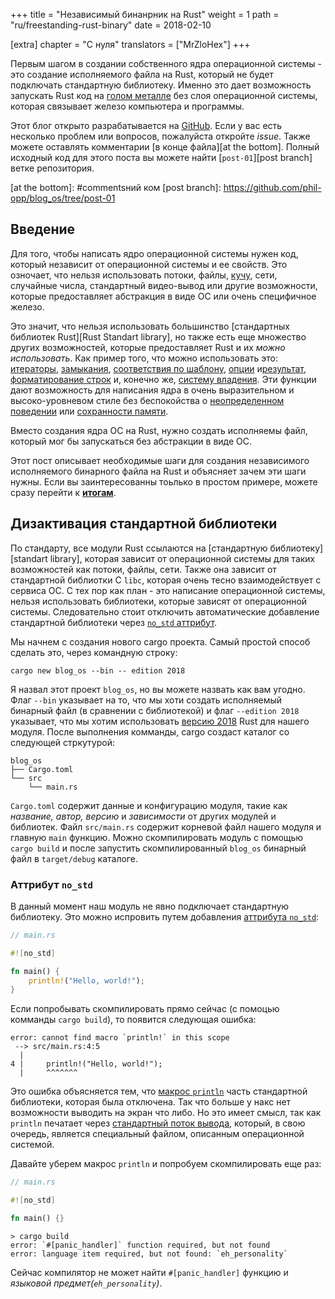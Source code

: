 +++
title = "Независимый бинанрник на Rust"
weight = 1
path = "ru/freestanding-rust-binary"
date = 2018-02-10

[extra]
chapter = "С нуля"
translators = ["MrZloHex"]
+++

Первым шагом в создании собственного ядра операционной системы - это создание исполняемого файла на Rust, который не будет подключать стандартную библиотеку. Именно это дает возможность запускать Rust код на [голом металле][bare metal] без слоя операционной системы, которая связывает железо компьютера и программы.

[bare metal]: https://en.wikipedia.org/wiki/Bare_machine

<!-- more -->

Этот блог открыто разрабатывается на [GitHub]. Если у вас есть несколько проблем или вопросов, пожалуйста откройте _issue_. Также можете оставлять комментарии [в конце файла][at the bottom]. Полный исходный код для этого поста вы можете найти [`post-01`][post branch] ветке репозитория.

[GitHub]: https://github.com/phil-opp/blog_os
[at the bottom]: #commentsний ком
[post branch]: https://github.com/phil-opp/blog_os/tree/post-01

<!-- toc -->

## Введение
Для того, чтобы написать ядро операционной системы нужен код, который независит от операционной системы и ее свойств. Это озночает, что нельзя использовать потоки, файлы, [кучу][heap], сети, случайные числа, стандартный видео-вывод или другие возможности, которые предоставляет абстракция в виде ОС или очень специфичное железо.

[heap]: https://en.wikipedia.org/wiki/Heap_(data_structure)

Это значит, что нельзя использовать большинство [стандартных библиотек Rust][Rust Standart library], но также есть еще множество других возможностей, которые предоставляет Rust и их _можно использовать_. Как пример того, что можно использовать это: [итераторы][iterators], [замыкания][closures], [соответствия по шаблону][pattern matching], [опции][option] и[результат][result], [форматирование строк][string formatting] и, конечно же, [систему владения][ownership system]. Эти функции дают возможность для написания ядра в очень выразительном и высоко-уровневом стиле без беспокойства о [неопределенном поведении][undefined behavior] или [сохранности памяти][memory safety].

[option]: https://doc.rust-lang.org/core/option/
[result]:https://doc.rust-lang.org/core/result/
[Rust standard library]: https://doc.rust-lang.org/std/
[iterators]: https://doc.rust-lang.org/book/ch13-02-iterators.html
[closures]: https://doc.rust-lang.org/book/ch13-01-closures.html
[pattern matching]: https://doc.rust-lang.org/book/ch06-00-enums.html
[string formatting]: https://doc.rust-lang.org/core/macro.write.html
[ownership system]: https://doc.rust-lang.org/book/ch04-00-understanding-ownership.html
[undefined behavior]: https://www.nayuki.io/page/undefined-behavior-in-c-and-cplusplus-programs
[memory safety]: https://tonyarcieri.com/it-s-time-for-a-memory-safety-intervention

Вместо создания ядра ОС на Rust, нужно создать исполняемы файл, который мог бы запускаться без абстракции в виде ОС.

Этот пост описывает необходимые шаги для создания независимого исполняемого бинарного файла на Rust и объясняет зачем эти шаги нужны. Если вы заинтересованны тоьлько в простом примере, можете сразу перейти к __[итогам](#Итоги)__.

## Дизактивация стандартной библиотеки
По стандарту, все модули Rust ссылаются на [стандартную библиотеку][standart library], которая зависит от операционной системы для таких возможностей как потоки, файлы, сети. Также она зависит от стандартной библиотки C `libc`, которая очень тесно взаимодействует с сервиса ОС. С тех пор как план - это написание операционной системы, нельзя использовать библиотеки, которые зависят от операционной системы. Следовательно стоит отключить автоматические добавление стандартной библиотеки через [`no_std` аттрибут][attribute].

[standard library]: https://doc.rust-lang.org/std/
[attribute]: https://doc.rust-lang.org/1.30.0/book/first-edition/using-rust-without-the-standard-library.html

Мы начнем с создания нового cargo проекта. Самый простой способ сделать это, через командную строку:

```
cargo new blog_os --bin -- edition 2018
```

Я назвал этот проект `blog_os`, но вы можете назвать как вам угодно. Флаг `--bin` указывает на то, что мы хоти создать исполняемый бинарный файл (в сравнении с библиотекой) и флаг `--edition 2018` указывает, что мы хотим использовать [версию 2018][edition] Rust для нашего модуля. После выполнения комманды, cargo создаст каталог со следующей стркутурой:

[edition]: https://doc.rust-lang.org/nightly/edition-guide/rust-2018/index.html

```
blog_os
├── Cargo.toml
└── src
    └── main.rs
```

`Cargo.toml` содержит данные и конфигурацию модуля, такие как _название, автор, версию_ и _зависимости_ от других модулей и библиотек. Файл `src/main.rs` содержит корневой файл нашего модуля и главную `main` функцию. Можно скомпилировать модуль с помощью `cargo build` и после запустить скомпилированный `blog_os` бинарный файл в `target/debug` каталоге.

### Аттрибут `no_std`

В данный момент наш модуль не явно подключает стандартную библиотеку. Это можно испровить путем добавления [аттрибута `no_std`][attribute]:

```rust
// main.rs

#![no_std]

fn main() {
    println!("Hello, world!");
}
```

Если попробывать скомпилировать прямо сейчас (с помоцью комманды `cargo build`), то появится следующая ошибка:

```
error: cannot find macro `println!` in this scope
 --> src/main.rs:4:5
  |
4 |     println!("Hello, world!");
  |     ^^^^^^^
```

Это ошибка объясняется тем, что [макрос `println`][macro] часть стандартной библиотеки, которая была отключена. Так что больше у накс нет возможности выводить на экран что либо. Но это имеет смысл, так как `println` печатает через [стандартный поток вывода][standart output], который, в свою очередь, является специальный файлом, описанным операционной системой.

[macro]: https://doc.rust-lang.org/std/macro.println.html
[standart output]: https://en.wikipedia.org/wiki/Standard_streams#Standard_output_.28stdout.29

Давайте уберем макрос `println` и попробуем скомпилировать еще раз:

```rust
// main.rs

#![no_std]

fn main() {}
```

```
> cargo build
error: `#[panic_handler]` function required, but not found
error: language item required, but not found: `eh_personality`
```

Сейчас компилятор не может найти `#[panic_handler]` функцию и _языковой предмет(`eh_personality`)_.